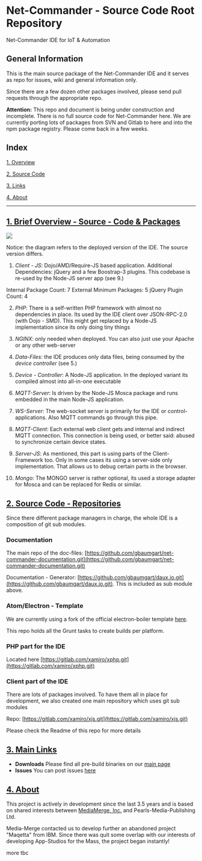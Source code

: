 # Net-Commander - Source Code Root Repository

Net-Commander IDE for IoT &amp; Automation

## General Information

This is the main source package of the Net-Commander IDE and it serves as repo for issues, wiki and general information only.

Since there are a few dozen other packages involved, please send pull requests through the appropriate repo.


**Attention:** This repo and document is being under construction and incomplete. There is no full source code for Net-Commander here.
We are currently porting lots of packages from SVN and Gitlab to here and into the npm package registry. Please come back in a few weeks.

## Index

<a href="#source" name="source">1. Overview</a>

<a href="#source" name="source">2. Source Code</a>

<a href="#links" name="links">3. Links</a>

<a href="#about" name="about">4. About</a>


<hr/>

## [1. Brief Overview - Source - Code & Packages](#overview)

<img src="https://raw.githubusercontent.com/net-commander/net-commander/Import/misc/overview_code.png"/><br/>

Notice: the diagram refers to the deployed version of the IDE. The source version differs. 

1. *Client - JS*: Dojo/AMD/Require-JS based application. Additional Dependencies: jQuery and a few Boostrap-3 plugins. This codebase is re-used by the Node-JS server app (see 9.) 

Internal Package Count: 7
External Minimum Packages: 5 
jQuery Plugin Count: 4


2. *PHP*: There is a self-written PHP framework with almost no dependencies in place. Its used by the IDE client over JSON-RPC-2.0 (with Dojo - SMD). This might get replaced by a Node-JS implementation since its only doing tiny things

3. *NGINX*: only needed when deployed. You can also just use your Apache or any other web-server

4. *Data-Files*: the IDE produces only data files, being consumed by the *device controller* (see 5.)

5. *Device - Controller*: A Node-JS application. In the deployed variant its compiled almost into all-in-one executable

6. *MQTT-Server*: Is driven by the Node-JS Mosca package and runs embedded in the main Node-JS application.

7. *WS-Server*: The web-socket server is primarily for the IDE or control-applications. Also MQTT commands go through this pipe.
 
8. *MQTT-Client*: Each external web client gets and internal and indirect MQTT connection. This connection is being used, or better said: abused to synchronize certain device states.

9. *Server-JS*: As mentioned, this part is using parts of the Client-Framework too. Only in some cases its using a server-side only implementation. That allows us to debug certain parts in the browser.  

10. *Mongo*: The MONGO server is rather optional, its used a storage adapter for Mosca and can be replaced for Redis or similar.



## [2. Source Code - Repositories](#source)

Since there different package managers in charge, the whole IDE is a composition of git sub modules.

### Documentation

The main repo of the doc-files: [https://github.com/gbaumgart/net-commander-documentation.git](https://github.com/gbaumgart/net-commander-documentation.git)

Documentation - Generator: [https://github.com/gbaumgart/daux.io.git](https://github.com/gbaumgart/daux.io.git). This is included as sub module above.

  
### Atom/Electron - Template

We are currently using a fork of the official electron-boiler template [here](https://github.com/gbaumgart/electron-boilerplate.git).

This repo holds all the Grunt tasks to create builds per platform. 

### PHP part for the IDE

Located here [https://gitlab.com/xamiro/xphp.git](https://gitlab.com/xamiro/xphp.git)

### Client part of the IDE

There are lots of packages involved. To have them all in place for development, we also created one main repository which uses git sub modules

Repo: [https://gitlab.com/xamiro/xjs.git](https://gitlab.com/xamiro/xjs.git)
 
Please check the Readme of this repo for more details

 
## [3. Main Links](#links)

- **Downloads** Please find all pre-build binaries on our [main page](http://net-commander.com/downloads)
- **Issues** You can post issues [here](https://github.com/gbaumgart/Net-Commander/issues)


## [4. About](#about)

This project is actively in development since the last 3.5 years and is based on shared interests between [MediaMerge, Inc.](http://mediamerge.com) and Pearls-Media-Publishing Ltd.

Media-Merge contacted us to develop further an abandoned project "Maqetta" from IBM. Since there was quit some overlap with our interests of developing App-Studios for the Mass, the project began instantly!

more tbc



